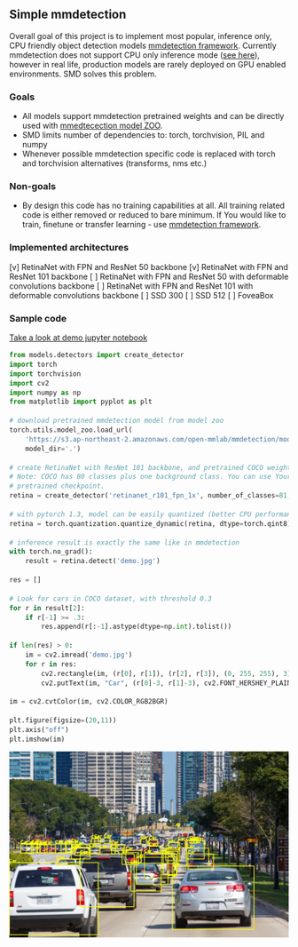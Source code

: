 ## Simple mmdetection 

Overall goal of this project is to implement most popular, inference only, CPU friendly object detection models [mmdetection framework](https://github.com/open-mmlab/mmdetection). Currently mmdetection does not support CPU only inference mode ([see here](https://github.com/open-mmlab/mmdetection/issues/1274)), however in real life, production models are rarely deployed on GPU enabled environments. SMD solves this problem.

### Goals

* All models support mmdetection pretrained weights and can be directly used with [mmedtecection model ZOO](https://github.com/open-mmlab/mmdetection/blob/master/docs/MODEL_ZOO.md).
* SMD limits number of dependencies to: torch, torchvision, PIL and numpy
* Whenever possible mmdetection specific code is replaced with torch and torchvision alternatives (transforms, nms etc.)

### Non-goals

* By design this code has no training capabilities at all. All training related code is either removed or reduced to bare minimum. If You would like to train, finetune or transfer learning - use [mmdetection framework](https://github.com/open-mmlab/mmdetection).

### Implemented architectures

[v] RetinaNet with FPN and ResNet 50 backbone
[v] RetinaNet with FPN and ResNet 101 backbone
[ ] RetinaNet with FPN and ResNet 50 with deformable convolutions backbone
[ ] RetinaNet with FPN and ResNet 101 with deformable convolutions backbone
[ ] SSD 300
[ ] SSD 512
[ ] FoveaBox

### Sample code

[Take a look at demo jupyter notebook](demo/demo.jpnby)

```python
from models.detectors import create_detector
import torch
import torchvision
import cv2
import numpy as np
from matplotlib import pyplot as plt

# download pretrained mmdetection model from model zoo
torch.utils.model_zoo.load_url(
    'https://s3.ap-northeast-2.amazonaws.com/open-mmlab/mmdetection/models/retinanet_r101_fpn_1x_20181129-f016f384.pth',
    model_dir='.')

# create RetinaNet with ResNet 101 backbone, and pretrained COCO weights
# Note: COCO has 80 classes plus one background class. You can use Your own model. Just set You number of classes and feed
# pretrained checkpoint.
retina = create_detector('retinanet_r101_fpn_1x', number_of_classes=81, pretrained='retinanet_r101_fpn_1x_20181129-f016f384.pth')

# with pytorch 1.3, model can be easily quantized (better CPU performance, smaller footprint).
retina = torch.quantization.quantize_dynamic(retina, dtype=torch.qint8)

# inference result is exactly the same like in mmdetection
with torch.no_grad():
    result = retina.detect('demo.jpg')

res = []

# Look for cars in COCO dataset, with threshold 0.3
for r in result[2]:
    if r[-1] >= .3:
        res.append(r[:-1].astype(dtype=np.int).tolist())

if len(res) > 0:
    im = cv2.imread('demo.jpg')
    for r in res:
        cv2.rectangle(im, (r[0], r[1]), (r[2], r[3]), (0, 255, 255), 3)
        cv2.putText(im, "Car", (r[0]-3, r[1]-3), cv2.FONT_HERSHEY_PLAIN, 2, (0, 255, 255), 3)

im = cv2.cvtColor(im, cv2.COLOR_RGB2BGR)

plt.figure(figsize=(20,11))
plt.axis("off")
plt.imshow(im)
```

![GitHub Logo](demo/result.jpg)